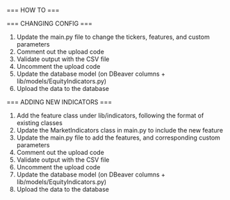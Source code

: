 === HOW TO ===

=== CHANGING CONFIG ===
1. Update the main.py file to change the tickers, features, and custom parameters
2. Comment out the upload code
3. Validate output with the CSV file
4. Uncomment the upload code
5. Update the database model (on DBeaver columns + lib/models/EquityIndicators.py)
6. Upload the data to the database

=== ADDING NEW INDICATORS ===
1. Add the feature class under lib/indicators, following the format of existing classes
2. Update the MarketIndicators class in main.py to include the new feature
3. Update the main.py file to add the  features, and corresponding custom parameters
4. Comment out the upload code
5. Validate output with the CSV file
6. Uncomment the upload code
7. Update the database model (on DBeaver columns + lib/models/EquityIndicators.py)
8. Upload the data to the database